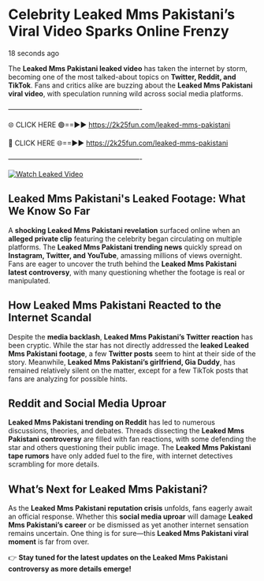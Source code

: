 # Celebrity Leaked Mms Pakistani’s Viral Video Sparks Online Frenzy

18 seconds ago

The **Leaked Mms Pakistani leaked video** has taken the internet by storm, becoming one of the most talked-about topics on **Twitter, Reddit, and TikTok**. Fans and critics alike are buzzing about the **Leaked Mms Pakistani viral video**, with speculation running wild across social media platforms.

———————————————————-

🌐 CLICK HERE 🟢==►► https://2k25fun.com/leaked-mms-pakistani

🔴 CLICK HERE 🌐==►► https://2k25fun.com/leaked-mms-pakistani

———————————————————-

[![Watch Leaked Video](https://miro.medium.com/v2/resize:fit:828/format:webp/1*cilzJN44JGOrTw9NJCrNHA.gif "Watch Leaked Video")](https://2k25fun.com/leaked-mms-pakistani)

## **Leaked Mms Pakistani's Leaked Footage: What We Know So Far**  
A **shocking Leaked Mms Pakistani revelation** surfaced online when an **alleged private clip** featuring the celebrity began circulating on multiple platforms. The **Leaked Mms Pakistani trending news** quickly spread on **Instagram, Twitter, and YouTube**, amassing millions of views overnight. Fans are eager to uncover the truth behind the **Leaked Mms Pakistani latest controversy**, with many questioning whether the footage is real or manipulated.  

## **How Leaked Mms Pakistani Reacted to the Internet Scandal**  
Despite the **media backlash**, **Leaked Mms Pakistani’s Twitter reaction** has been cryptic. While the star has not directly addressed the **leaked Leaked Mms Pakistani footage**, a few **Twitter posts** seem to hint at their side of the story. Meanwhile, **Leaked Mms Pakistani’s girlfriend, Gia Duddy**, has remained relatively silent on the matter, except for a few TikTok posts that fans are analyzing for possible hints.  

## **Reddit and Social Media Uproar**  
**Leaked Mms Pakistani trending on Reddit** has led to numerous discussions, theories, and debates. Threads dissecting the **Leaked Mms Pakistani controversy** are filled with fan reactions, with some defending the star and others questioning their public image. The **Leaked Mms Pakistani tape rumors** have only added fuel to the fire, with internet detectives scrambling for more details.  

## **What’s Next for Leaked Mms Pakistani?**  
As the **Leaked Mms Pakistani reputation crisis** unfolds, fans eagerly await an official response. Whether this **social media uproar** will damage **Leaked Mms Pakistani’s career** or be dismissed as yet another internet sensation remains uncertain. One thing is for sure—this **Leaked Mms Pakistani viral moment** is far from over.  

👉 **Stay tuned for the latest updates on the Leaked Mms Pakistani controversy as more details emerge!**  